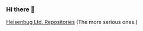 ### Hi there 👋

[Heisenbug Ltd. Repositories](https://github.com/HeisenbugLtd) (The more serious ones.)

<!-- ![](https://github-readme-stats.vercel.app/api?username=Jellix&show_icons=true&theme=dark)
![](https://github-readme-stats.vercel.app/api/top-langs/?username=Jellix&langs_count=3&theme=dark)
-->

<!--
**Jellix/Jellix** is a ✨ _special_ ✨ repository because its `README.md` (this file) appears on your GitHub profile.

Here are some ideas to get you started:

- 🔭 I’m currently working on ...
- 🌱 I’m currently learning ...
- 👯 I’m looking to collaborate on ...
- 🤔 I’m looking for help with ...
- 💬 Ask me about ...
- 📫 How to reach me: ...
- 😄 Pronouns: ...
- ⚡ Fun fact: ...
-->
